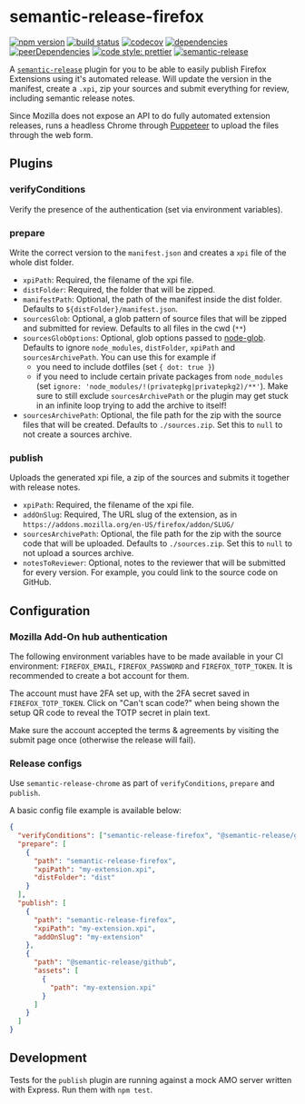 # semantic-release-firefox

[![npm version](https://img.shields.io/npm/v/semantic-release-firefox.svg)](https://www.npmjs.com/package/semantic-release-firefox)
[![build status](https://github.com/felixfbecker/semantic-release-firefox/workflows/build/badge.svg?branch=master)](https://github.com/felixfbecker/semantic-release-firefox/actions)
[![codecov](https://codecov.io/gh/felixfbecker/semantic-release-firefox/branch/master/graph/badge.svg)](https://codecov.io/gh/felixfbecker/semantic-release-firefox)
[![dependencies ](https://david-dm.org/felixfbecker/semantic-release-firefox/status.svg)](https://david-dm.org/felixfbecker/semantic-release-firefox)
[![peerDependencies](https://david-dm.org/felixfbecker/semantic-release-firefox/peer-status.svg)](https://david-dm.org/felixfbecker/semantic-release-firefox?type=peer)
[![code style: prettier](https://img.shields.io/badge/code_style-prettier-ff69b4.svg)](https://github.com/prettier/prettier)
[![semantic-release](https://img.shields.io/badge/%20%20%F0%9F%93%A6%F0%9F%9A%80-semantic--release-e10079.svg)](https://github.com/semantic-release/semantic-release)

A [`semantic-release`](https://github.com/semantic-release/semantic-release) plugin for you to be able to easily publish Firefox Extensions using it's automated release.
Will update the version in the manifest, create a `.xpi`, zip your sources and submit everything for review, including semantic release notes.

Since Mozilla does not expose an API to do fully automated extension releases, runs a headless Chrome through [Puppeteer](https://github.com/GoogleChrome/puppeteer) to upload the files through the web form.

## Plugins

### verifyConditions

Verify the presence of the authentication (set via environment variables).

### prepare

Write the correct version to the `manifest.json` and creates a `xpi` file of the whole dist folder.

- `xpiPath`: Required, the filename of the xpi file.
- `distFolder`: Required, the folder that will be zipped.
- `manifestPath`: Optional, the path of the manifest inside the dist folder. Defaults to `${distFolder}/manifest.json`.
- `sourcesGlob`: Optional, a glob pattern of source files that will be zipped and submitted for review. Defaults to all files in the cwd (`**`)
- `sourcesGlobOptions`: Optional, glob options passed to [node-glob](https://github.com/isaacs/node-glob#options). Defaults to ignore `node_modules`, `distFolder`, `xpiPath` and `sourcesArchivePath`. You can use this for example if
  - you need to include dotfiles (set `{ dot: true }`)
  - if you need to include certain private packages from `node_modules` (set `ignore: 'node_modules/!(privatepkg|privatepkg2)/**'`). Make sure to still exclude `sourcesArchivePath` or the plugin may get stuck in an infinite loop trying to add the archive to itself!
- `sourcesArchivePath`: Optional, the file path for the zip with the source files that will be created. Defaults to `./sources.zip`. Set this to `null` to not create a sources archive.

### publish

Uploads the generated xpi file, a zip of the sources and submits it together with release notes.

- `xpiPath`: Required, the filename of the xpi file.
- `addOnSlug`: Required, The URL slug of the extension, as in `https://addons.mozilla.org/en-US/firefox/addon/SLUG/`
- `sourcesArchivePath`: Optional, the file path for the zip with the source code that will be uploaded. Defaults to `./sources.zip`. Set this to `null` to not upload a sources archive.
- `notesToReviewer`: Optional, notes to the reviewer that will be submitted for every version. For example, you could link to the source code on GitHub.

## Configuration

### Mozilla Add-On hub authentication

The following environment variables have to be made available in your CI environment: `FIREFOX_EMAIL`, `FIREFOX_PASSWORD` and `FIREFOX_TOTP_TOKEN`.
It is recommended to create a bot account for them.

The account must have 2FA set up, with the 2FA secret saved in `FIREFOX_TOTP_TOKEN`.
Click on "Can't scan code?" when being shown the setup QR code to reveal the TOTP secret in plain text.

Make sure the account accepted the terms & agreements by visiting the submit page once (otherwise the release will fail).

### Release configs

Use `semantic-release-chrome` as part of `verifyConditions`, `prepare` and `publish`.

A basic config file example is available below:

```json
{
  "verifyConditions": ["semantic-release-firefox", "@semantic-release/github"],
  "prepare": [
    {
      "path": "semantic-release-firefox",
      "xpiPath": "my-extension.xpi",
      "distFolder": "dist"
    }
  ],
  "publish": [
    {
      "path": "semantic-release-firefox",
      "xpiPath": "my-extension.xpi",
      "addOnSlug": "my-extension"
    },
    {
      "path": "@semantic-release/github",
      "assets": [
        {
          "path": "my-extension.xpi"
        }
      ]
    }
  ]
}
```

## Development

Tests for the `publish` plugin are running against a mock AMO server written with Express.
Run them with `npm test`.
